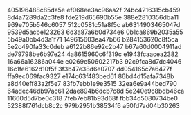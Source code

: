 405196488c85da5e
ef068ee3ac96aa2f
24bc4216315cb459
8d4a7289da2c3fe8
fde219d65690b55e
388e2810356dba11
969e705b546c6057
512c0581c51a8f5c
ab6314903465047d
9539d5acbe123263
6d3a87a6b0d734e6
0b1ca869b2035a55
5b49a0bb4d3a1f71
149615603ea47b66
b284153620c8f5ca
5e2c490fa33c0deb
a6122b86e92c2b47
b67a60d0004911ad
de79798be6b97e24
4a8615960c6f319c
e1943fcaacea2382
16a66a16286a044e
e0269e50602217b3
92c9fca8d7dc4046
16c1fe6162d10f5f
3f3b47e38d6e0707
dd054165c7a6477f
ffa9ec069fac9327
e174c63f483bed61
86bd4d15afa7348b
a8d40eff83a2f5e7
83fb7ebb1e9e3515
32ea6e9a44bed790
64adec46db97ac61
2dae894b6dcb7c8d
5e240e9c8bdb46ca
11660d5d7be0c318
7feb7eb81b93d68f
fbb34d5080734be0
52388f761dcb8c2c
979b2951b38534f6
a50fd7ad04b30263
